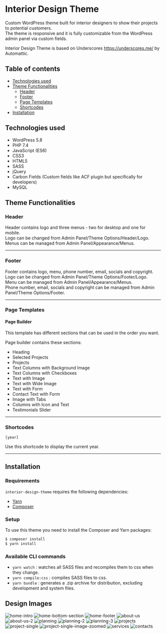 # Interior Design Theme

Custom WordPress theme built for interior designers to show their projects to potential customers.\
The theme is responsive and it is fully customizable from the WordPress admin panel via custom fields.

Interior Design Theme is based on Underscores https://underscores.me/ by Automattic.

## Table of contents
- [Technologies used](#technologies-used)
- [Theme Functionalities](#theme-functionalities)
  - [Header](#header) 
  - [Footer](#footer)
  - [Page Templates](#page-templates)
  - [Shortcodes](#shortcodes)
- [Installation](#installation)

## Technologies used
- WordPress 5.8
- PHP 7.4
- JavaScript (ES6)
- CSS3
- HTML5
- SASS
- jQuery
- Carbon Fields (Custom fields like ACF plugin but specifically for developers)
- MySQL

## Theme Functionalities

### Header
Header contains logo and three menus - two for desktop and one for mobile.\
Logo can be changed from Admin Panel/Theme Options/Header/Logo.\
Menus can be managed from Admin Panel/Appearance/Menus.

---------------------

### Footer
Footer contains logo, menu, phone number, email, socials and copyright.\
Logo can be changed from Admin Panel/Theme Options/Footer/Logo.\
Menu can be managed from Admin Panel/Appearance/Menus.\
Phone number, email, socials and copyright can be managed from Admin Panel/Theme Options/Footer.

---------------------

### Page Templates

#### Page Builder

This template has different sections that can be used in the order you want.

Page builder contains these sections:
- Heading
- Selected Projects
- Projects
- Text Columns with Background Image
- Text Columns with Checkboxes
- Text with Image
- Text with Wide Image
- Text with Form
- Contact Text with Form
- Image with Tabs
- Columns with Icon and Text
- Testimonials Slider

---------------------

### Shortcodes

`[year]`

Use this shortcode to display the current year.

---------------------

## Installation

### Requirements

`interior-design-theme` requires the following dependencies:

- [Yarn](https://yarnpkg.com/)
- [Composer](https://getcomposer.org/)

### Setup

To use this theme you need to install the Composer and Yarn packages:

```sh
$ composer install
$ yarn install
```

### Available CLI commands

- `yarn watch` : watches all SASS files and recompiles them to css when they change.
- `yarn compile:css` : compiles SASS files to css.
- `yarn bundle` : generates a .zip archive for distribution, excluding development and system files.

## Design Images
![home-intro](https://user-images.githubusercontent.com/22518317/136271272-3925b79b-e9df-47e9-9a7c-669136b17241.png)
![home-bottom-section](https://user-images.githubusercontent.com/22518317/136271300-658174e0-44a8-42e0-9f44-b61872c15cf6.png)
![home-footer](https://user-images.githubusercontent.com/22518317/136271307-5fc34036-2c63-4cbe-b927-ea3c84f20e8f.png)
![about-us](https://user-images.githubusercontent.com/22518317/136271343-86567031-d7b6-4264-b6db-8e677f45cc2f.png)
![about-us-2](https://user-images.githubusercontent.com/22518317/136271351-11132061-9c5e-4ba4-84b5-728dfa3ae3a9.png)
![planning](https://user-images.githubusercontent.com/22518317/136271364-9245359c-3bf2-4c0b-aad9-c1f474d16f68.png)
![planning-2](https://user-images.githubusercontent.com/22518317/136271434-b2a8f62d-1acf-4568-9fde-bc53c158f2fb.png)
![planning-3](https://user-images.githubusercontent.com/22518317/136271440-a8482933-6bef-425f-a810-b8e4d9758c23.png)
![projects](https://user-images.githubusercontent.com/22518317/136271377-da2e2bcc-0a42-439a-bb16-e3d0f04a1d4c.png)
![project-single](https://user-images.githubusercontent.com/22518317/136271454-121aa299-fe7d-4bbe-a42a-59c651dfac3f.png)
![project-single-image-zoomed](https://user-images.githubusercontent.com/22518317/136271464-a4647f31-6fae-456f-bbf9-a0f7abf65efa.png)
![services](https://user-images.githubusercontent.com/22518317/136271473-43e25bba-7b44-4472-9494-0b48fd8c9f09.png)
![contacts](https://user-images.githubusercontent.com/22518317/136271487-3932cbd1-21d7-4339-9c52-1bc29a6cf13e.png)


